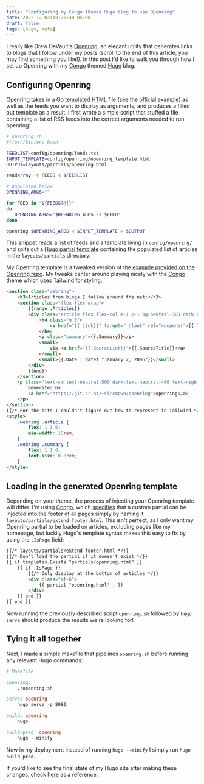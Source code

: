 ```yaml
---
title: "Configuring my Congo themed Hugo blog to use Openring"
date: 2022-12-03T18:26:40-05:00
draft: false
tags: [hugo, meta]
---
```


I really like Drew DeVault's [Openring](https://git.sr.ht/~sircmpwn/openring), an elegant utility that generates links to blogs that I follow under my posts (scroll to the end of this article, you may find something you like!).
In this post I'd like to walk you through how I set up Openring with my [Congo](https://jpanther.github.io/congo/) themed [Hugo](https://gohugo.io/) blog.

## Configuring Openring

Openring takes in a [Go templated HTML](https://pkg.go.dev/html/template) file (see the [official example](https://git.sr.ht/~sircmpwn/openring/tree/master/item/in.html)) as well as the feeds you want to display as arguments, and produces a filled out template as a result.
I first wrote a simple script that stuffed a file containing a list of RSS feeds into the correct arguments needed to run openring:

```bash
# openring.sh
#!/usr/bin/env bash

FEEDLIST=config/openring/feeds.txt
INPUT_TEMPLATE=config/openring/openring_template.html
OUTPUT=layouts/partials/openring.html

readarray -t FEEDS < $FEEDLIST

# populated below
OPENRING_ARGS=""

for FEED in "${FEEDS[@]}"
do
   OPENRING_ARGS="$OPENRING_ARGS -s $FEED"
done

openring $OPENRING_ARGS < $INPUT_TEMPLATE > $OUTPUT
```

This snippet reads a list of feeds and a template living in `config/openring/` and spits out a [Hugo partial template](https://gohugo.io/templates/partials/) containing the populated list of articles in the `layouts/partials` directory.

My Openring template is a tweaked version of the [example provided on the Openring repo](https://git.sr.ht/~sircmpwn/openring/tree/master/item/in.html).
My tweaks center around playing nicely with the [Congo](https://jpanther.github.io/congo/) theme which uses [Tailwind](https://tailwindcss.com/) for styling.

```html
<section class="webring">
    <h3>Articles from blogs I follow around the net:</h3>
    <section class="flex flex-wrap">
        {{range .Articles}}
        <div class="article flex flex-col m-1 p-1 bg-neutral-300 dark:bg-neutral-600">
            <h4 class="m-0">
                <a href="{{.Link}}" target="_blank" rel="noopener">{{.Title}}</a>
            </h4>
            <p class="summary">{{.Summary}}</p>
            <small>
                via <a href="{{.SourceLink}}">{{.SourceTitle}}</a>
            </small>
            <small>{{.Date | datef "January 2, 2006"}}</small>
        </div>
        {{end}}
    </section>
    <p class="text-sm text-neutral-500 dark:text-neutral-400 text-right">
        Generated by
        <a href="https://git.sr.ht/~sircmpwn/openring">openring</a>
    </p>
</section>
{{/* For the bits I couldn't figure out how to represent in Tailwind */}}
<style>
    .webring .article {
        flex: 1 1 0;
        min-width: 10rem;
    }
    .webring .summary {
        flex: 1 1 0;
        font-size: 0.8rem;
    }
</style>
```

## Loading in the generated Openring template

Depending on your theme, the process of injecting your Openring template will differ.
I'm using [Congo](https://jpanther.github.io/congo/), which [specifies](https://jpanther.github.io/congo/docs/partials/#head-and-footer) that a custom partial can be injected into the footer of all pages simply by naming it `layouts/partials/extend-footer.html`.
This isn't perfect, as I only want my Openring partial to be loaded on articles, excluding pages like my homepage, but luckily Hugo's template syntax makes this easy to fix by using the `.IsPage` field:

```html
{{/* layouts/partials/extend-footer.html */}}
{{/* Don't load the partial if it doesn't exist */}}
{{ if templates.Exists "partials/openring.html" }}
    {{ if .IsPage }}
        {{/* Only display at the bottom of articles */}}
        <div class="mt-6">
            {{ partial "openring.html" . }}
        </div>
    {{ end }}
{{ end }}
```

Now running the previously described script `openring.sh` followed by `hugo serve` should produce the results we're looking for!

## Tying it all together

Next, I made a simple makefile that pipelines `openring.sh` before running any relevant Hugo commands:

```Makefile
# Makefile

openring:
	./openring.sh

serve: openring
	hugo serve -p 8080

build: openring
	hugo

build-prod: openring
	hugo --minify
```

Now in my deployment instead of running `hugo --minify` I simply run `hugo build-prod`.

If you'd like to see the final state of my Hugo site after making these changes, check [here](https://github.com/nikitawootten/nikitawootten.github.io/) as a reference.
